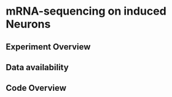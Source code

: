 # mRNA-sequencing on induced Neurons

## Experiment Overview

## Data availability

## Code Overview
